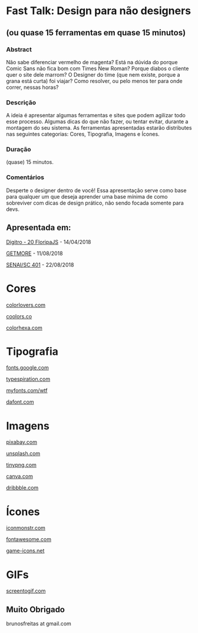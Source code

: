 # Fast Talk: Design para não designers
## (ou quase 15 ferramentas em quase 15 minutos)

### Abstract
Não sabe diferenciar vermelho de magenta? Está na dúvida do porque Comic Sans não fica bom com Times New Roman? Porque diabos o cliente quer o site dele marrom? O Designer do time (que nem existe, porque a grana está curta) foi viajar? Como resolver, ou pelo menos ter para onde correr, nessas horas?

### Descrição
A ideia é apresentar algumas ferramentas e sites que podem agilizar todo esse processo. Algumas dicas do que não fazer, ou tentar evitar, durante a montagem do seu sistema. As ferramentas apresentadas estarão distributes nas seguintes categorias: Cores, Tipografia, Imagens e Ícones.

### Duração
(quase) 15 minutos.

### Comentários
Desperte o designer dentro de você! Essa apresentação serve como base para qualquer um que deseja aprender uma base mínima de como sobreviver com dicas de design prático, não sendo focada somente para devs.

## Apresentada em:
[Digitro - 20 FloripaJS](https://github.com/floripajs/talks/issues/10#issuecomment-377664590) - 14/04/2018

[GETMORE](https://getmore.com.br) - 11/08/2018

[SENAI/SC 401](http://sc.senai.br/) - 22/08/2018 

# Cores

[colorlovers.com](colorlovers.com)

[coolors.co](coolors.co)

[colorhexa.com](colorhexa.com)

# Tipografia

[fonts.google.com](fonts.google.com)

[typespiration.com](typespiration.com)

[myfonts.com/wtf](myfonts.com/wtf)

[dafont.com](dafont.com)

# Imagens
[pixabay.com](pixabay.com)

[unsplash.com](unsplash.com)

[tinypng.com](tinypng.com)

[canva.com](canva.com)

[dribbble.com](dribbble.com)

# Ícones
[iconmonstr.com](iconmonstr.com)

[fontawesome.com](fontawesome.com)

[game-icons.net](game-icons.net)

# GIFs
[screentogif.com](screentogif.com)

## Muito Obrigado
brunosfreitas at gmail.com
